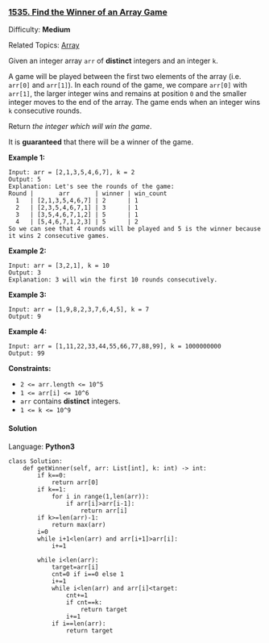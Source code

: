 ### [1535\. Find the Winner of an Array Game](https://leetcode.com/problems/find-the-winner-of-an-array-game/)

Difficulty: **Medium**  

Related Topics: [Array](https://leetcode.com/tag/array/)


Given an integer array `arr` of **distinct** integers and an integer `k`.

A game will be played between the first two elements of the array (i.e. `arr[0]` and `arr[1]`). In each round of the game, we compare `arr[0]` with `arr[1]`, the larger integer wins and remains at position `0` and the smaller integer moves to the end of the array. The game ends when an integer wins `k` consecutive rounds.

Return _the integer which will win the game_.

It is **guaranteed** that there will be a winner of the game.

**Example 1:**

```
Input: arr = [2,1,3,5,4,6,7], k = 2
Output: 5
Explanation: Let's see the rounds of the game:
Round |       arr       | winner | win_count
  1   | [2,1,3,5,4,6,7] | 2      | 1
  2   | [2,3,5,4,6,7,1] | 3      | 1
  3   | [3,5,4,6,7,1,2] | 5      | 1
  4   | [5,4,6,7,1,2,3] | 5      | 2
So we can see that 4 rounds will be played and 5 is the winner because it wins 2 consecutive games.
```

**Example 2:**

```
Input: arr = [3,2,1], k = 10
Output: 3
Explanation: 3 will win the first 10 rounds consecutively.
```

**Example 3:**

```
Input: arr = [1,9,8,2,3,7,6,4,5], k = 7
Output: 9
```

**Example 4:**

```
Input: arr = [1,11,22,33,44,55,66,77,88,99], k = 1000000000
Output: 99
```

**Constraints:**

*   `2 <= arr.length <= 10^5`
*   `1 <= arr[i] <= 10^6`
*   `arr` contains **distinct** integers.
*   `1 <= k <= 10^9`


#### Solution

Language: **Python3**

```python3
class Solution:
    def getWinner(self, arr: List[int], k: int) -> int:
        if k==0:
            return arr[0]
        if k==1:
            for i in range(1,len(arr)):
                if arr[i]>arr[i-1]:
                    return arr[i]
        if k>=len(arr)-1:
            return max(arr)
        i=0
        while i+1<len(arr) and arr[i+1]>arr[i]:
            i+=1
        
        while i<len(arr):
            target=arr[i]
            cnt=0 if i==0 else 1
            i+=1
            while i<len(arr) and arr[i]<target:
                cnt+=1
                if cnt==k:
                    return target
                i+=1
            if i==len(arr):
                return target
```